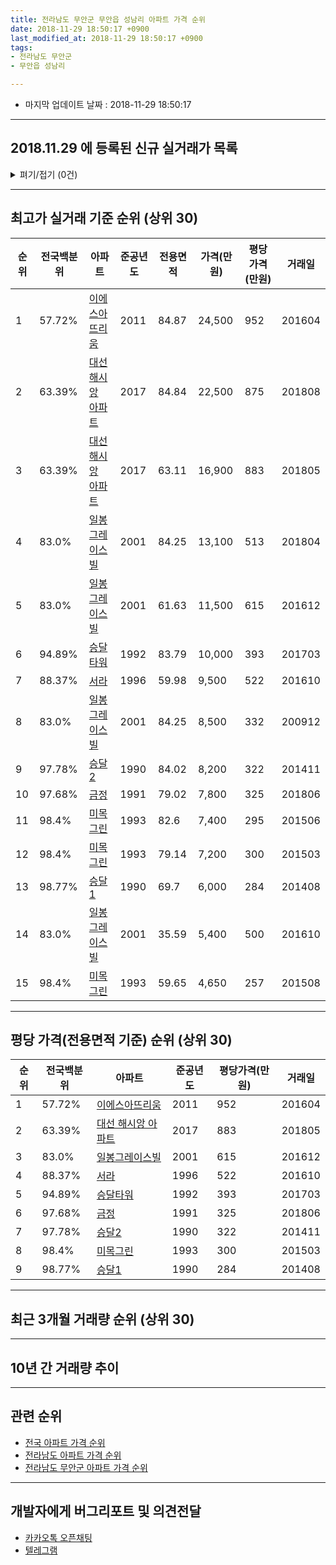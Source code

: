 ```yaml
---
title: 전라남도 무안군 무안읍 성남리 아파트 가격 순위
date: 2018-11-29 18:50:17 +0900
last_modified_at: 2018-11-29 18:50:17 +0900
tags:
- 전라남도 무안군
- 무안읍 성남리

---
```


* 마지막 업데이트 날짜 : 2018-11-29 18:50:17

---

## 2018.11.29 에 등록된 신규 실거래가 목록

<details>
<summary>펴기/접기 (0건)</summary>
<div markdown="1">

|아파트|준공년도|전용면적|가격(만원)|평당가격(만원)|거래일|전국백분위|
|---|---|---|---|---|---|---|
|없음|||||||


</div>
</details>

---

## 최고가 실거래 기준 순위 (상위 30)


|순위|전국백분위|아파트|준공년도|전용면적|가격(만원)|평당가격(만원)|거래일|
|---|---|---|---|---|---|---|---|
|1|57.72%|[이에스아뜨리움](https://search.naver.com/search.naver?query=%EC%A0%84%EB%9D%BC%EB%82%A8%EB%8F%84+%EB%AC%B4%EC%95%88%EA%B5%B0+%EB%AC%B4%EC%95%88%EC%9D%8D+%EC%84%B1%EB%82%A8%EB%A6%AC+%EC%9D%B4%EC%97%90%EC%8A%A4%EC%95%84%EB%9C%A8%EB%A6%AC%EC%9B%80)|2011|84.87|24,500|952|201604|
|2|63.39%|[대선 해시앙 아파트](https://search.naver.com/search.naver?query=%EC%A0%84%EB%9D%BC%EB%82%A8%EB%8F%84+%EB%AC%B4%EC%95%88%EA%B5%B0+%EB%AC%B4%EC%95%88%EC%9D%8D+%EC%84%B1%EB%82%A8%EB%A6%AC+%EB%8C%80%EC%84%A0+%ED%95%B4%EC%8B%9C%EC%95%99+%EC%95%84%ED%8C%8C%ED%8A%B8)|2017|84.84|22,500|875|201808|
|3|63.39%|[대선 해시앙 아파트](https://search.naver.com/search.naver?query=%EC%A0%84%EB%9D%BC%EB%82%A8%EB%8F%84+%EB%AC%B4%EC%95%88%EA%B5%B0+%EB%AC%B4%EC%95%88%EC%9D%8D+%EC%84%B1%EB%82%A8%EB%A6%AC+%EB%8C%80%EC%84%A0+%ED%95%B4%EC%8B%9C%EC%95%99+%EC%95%84%ED%8C%8C%ED%8A%B8)|2017|63.11|16,900|883|201805|
|4|83.0%|[일봉그레이스빌](https://search.naver.com/search.naver?query=%EC%A0%84%EB%9D%BC%EB%82%A8%EB%8F%84+%EB%AC%B4%EC%95%88%EA%B5%B0+%EB%AC%B4%EC%95%88%EC%9D%8D+%EC%84%B1%EB%82%A8%EB%A6%AC+%EC%9D%BC%EB%B4%89%EA%B7%B8%EB%A0%88%EC%9D%B4%EC%8A%A4%EB%B9%8C)|2001|84.25|13,100|513|201804|
|5|83.0%|[일봉그레이스빌](https://search.naver.com/search.naver?query=%EC%A0%84%EB%9D%BC%EB%82%A8%EB%8F%84+%EB%AC%B4%EC%95%88%EA%B5%B0+%EB%AC%B4%EC%95%88%EC%9D%8D+%EC%84%B1%EB%82%A8%EB%A6%AC+%EC%9D%BC%EB%B4%89%EA%B7%B8%EB%A0%88%EC%9D%B4%EC%8A%A4%EB%B9%8C)|2001|61.63|11,500|615|201612|
|6|94.89%|[승달타워](https://search.naver.com/search.naver?query=%EC%A0%84%EB%9D%BC%EB%82%A8%EB%8F%84+%EB%AC%B4%EC%95%88%EA%B5%B0+%EB%AC%B4%EC%95%88%EC%9D%8D+%EC%84%B1%EB%82%A8%EB%A6%AC+%EC%8A%B9%EB%8B%AC%ED%83%80%EC%9B%8C)|1992|83.79|10,000|393|201703|
|7|88.37%|[서라](https://search.naver.com/search.naver?query=%EC%A0%84%EB%9D%BC%EB%82%A8%EB%8F%84+%EB%AC%B4%EC%95%88%EA%B5%B0+%EB%AC%B4%EC%95%88%EC%9D%8D+%EC%84%B1%EB%82%A8%EB%A6%AC+%EC%84%9C%EB%9D%BC)|1996|59.98|9,500|522|201610|
|8|83.0%|[일봉그레이스빌](https://search.naver.com/search.naver?query=%EC%A0%84%EB%9D%BC%EB%82%A8%EB%8F%84+%EB%AC%B4%EC%95%88%EA%B5%B0+%EB%AC%B4%EC%95%88%EC%9D%8D+%EC%84%B1%EB%82%A8%EB%A6%AC+%EC%9D%BC%EB%B4%89%EA%B7%B8%EB%A0%88%EC%9D%B4%EC%8A%A4%EB%B9%8C)|2001|84.25|8,500|332|200912|
|9|97.78%|[승달2](https://search.naver.com/search.naver?query=%EC%A0%84%EB%9D%BC%EB%82%A8%EB%8F%84+%EB%AC%B4%EC%95%88%EA%B5%B0+%EB%AC%B4%EC%95%88%EC%9D%8D+%EC%84%B1%EB%82%A8%EB%A6%AC+%EC%8A%B9%EB%8B%AC2)|1990|84.02|8,200|322|201411|
|10|97.68%|[금정](https://search.naver.com/search.naver?query=%EC%A0%84%EB%9D%BC%EB%82%A8%EB%8F%84+%EB%AC%B4%EC%95%88%EA%B5%B0+%EB%AC%B4%EC%95%88%EC%9D%8D+%EC%84%B1%EB%82%A8%EB%A6%AC+%EA%B8%88%EC%A0%95)|1991|79.02|7,800|325|201806|
|11|98.4%|[미목그린](https://search.naver.com/search.naver?query=%EC%A0%84%EB%9D%BC%EB%82%A8%EB%8F%84+%EB%AC%B4%EC%95%88%EA%B5%B0+%EB%AC%B4%EC%95%88%EC%9D%8D+%EC%84%B1%EB%82%A8%EB%A6%AC+%EB%AF%B8%EB%AA%A9%EA%B7%B8%EB%A6%B0)|1993|82.6|7,400|295|201506|
|12|98.4%|[미목그린](https://search.naver.com/search.naver?query=%EC%A0%84%EB%9D%BC%EB%82%A8%EB%8F%84+%EB%AC%B4%EC%95%88%EA%B5%B0+%EB%AC%B4%EC%95%88%EC%9D%8D+%EC%84%B1%EB%82%A8%EB%A6%AC+%EB%AF%B8%EB%AA%A9%EA%B7%B8%EB%A6%B0)|1993|79.14|7,200|300|201503|
|13|98.77%|[승달1](https://search.naver.com/search.naver?query=%EC%A0%84%EB%9D%BC%EB%82%A8%EB%8F%84+%EB%AC%B4%EC%95%88%EA%B5%B0+%EB%AC%B4%EC%95%88%EC%9D%8D+%EC%84%B1%EB%82%A8%EB%A6%AC+%EC%8A%B9%EB%8B%AC1)|1990|69.7|6,000|284|201408|
|14|83.0%|[일봉그레이스빌](https://search.naver.com/search.naver?query=%EC%A0%84%EB%9D%BC%EB%82%A8%EB%8F%84+%EB%AC%B4%EC%95%88%EA%B5%B0+%EB%AC%B4%EC%95%88%EC%9D%8D+%EC%84%B1%EB%82%A8%EB%A6%AC+%EC%9D%BC%EB%B4%89%EA%B7%B8%EB%A0%88%EC%9D%B4%EC%8A%A4%EB%B9%8C)|2001|35.59|5,400|500|201610|
|15|98.4%|[미목그린](https://search.naver.com/search.naver?query=%EC%A0%84%EB%9D%BC%EB%82%A8%EB%8F%84+%EB%AC%B4%EC%95%88%EA%B5%B0+%EB%AC%B4%EC%95%88%EC%9D%8D+%EC%84%B1%EB%82%A8%EB%A6%AC+%EB%AF%B8%EB%AA%A9%EA%B7%B8%EB%A6%B0)|1993|59.65|4,650|257|201508|


---

## 평당 가격(전용면적 기준) 순위 (상위 30)


|순위|전국백분위|아파트|준공년도|평당가격(만원)|거래일|
|---|---|---|---|---|---|
|1|57.72%|[이에스아뜨리움](https://search.naver.com/search.naver?query=%EC%A0%84%EB%9D%BC%EB%82%A8%EB%8F%84+%EB%AC%B4%EC%95%88%EA%B5%B0+%EB%AC%B4%EC%95%88%EC%9D%8D+%EC%84%B1%EB%82%A8%EB%A6%AC+%EC%9D%B4%EC%97%90%EC%8A%A4%EC%95%84%EB%9C%A8%EB%A6%AC%EC%9B%80)|2011|952|201604|
|2|63.39%|[대선 해시앙 아파트](https://search.naver.com/search.naver?query=%EC%A0%84%EB%9D%BC%EB%82%A8%EB%8F%84+%EB%AC%B4%EC%95%88%EA%B5%B0+%EB%AC%B4%EC%95%88%EC%9D%8D+%EC%84%B1%EB%82%A8%EB%A6%AC+%EB%8C%80%EC%84%A0+%ED%95%B4%EC%8B%9C%EC%95%99+%EC%95%84%ED%8C%8C%ED%8A%B8)|2017|883|201805|
|3|83.0%|[일봉그레이스빌](https://search.naver.com/search.naver?query=%EC%A0%84%EB%9D%BC%EB%82%A8%EB%8F%84+%EB%AC%B4%EC%95%88%EA%B5%B0+%EB%AC%B4%EC%95%88%EC%9D%8D+%EC%84%B1%EB%82%A8%EB%A6%AC+%EC%9D%BC%EB%B4%89%EA%B7%B8%EB%A0%88%EC%9D%B4%EC%8A%A4%EB%B9%8C)|2001|615|201612|
|4|88.37%|[서라](https://search.naver.com/search.naver?query=%EC%A0%84%EB%9D%BC%EB%82%A8%EB%8F%84+%EB%AC%B4%EC%95%88%EA%B5%B0+%EB%AC%B4%EC%95%88%EC%9D%8D+%EC%84%B1%EB%82%A8%EB%A6%AC+%EC%84%9C%EB%9D%BC)|1996|522|201610|
|5|94.89%|[승달타워](https://search.naver.com/search.naver?query=%EC%A0%84%EB%9D%BC%EB%82%A8%EB%8F%84+%EB%AC%B4%EC%95%88%EA%B5%B0+%EB%AC%B4%EC%95%88%EC%9D%8D+%EC%84%B1%EB%82%A8%EB%A6%AC+%EC%8A%B9%EB%8B%AC%ED%83%80%EC%9B%8C)|1992|393|201703|
|6|97.68%|[금정](https://search.naver.com/search.naver?query=%EC%A0%84%EB%9D%BC%EB%82%A8%EB%8F%84+%EB%AC%B4%EC%95%88%EA%B5%B0+%EB%AC%B4%EC%95%88%EC%9D%8D+%EC%84%B1%EB%82%A8%EB%A6%AC+%EA%B8%88%EC%A0%95)|1991|325|201806|
|7|97.78%|[승달2](https://search.naver.com/search.naver?query=%EC%A0%84%EB%9D%BC%EB%82%A8%EB%8F%84+%EB%AC%B4%EC%95%88%EA%B5%B0+%EB%AC%B4%EC%95%88%EC%9D%8D+%EC%84%B1%EB%82%A8%EB%A6%AC+%EC%8A%B9%EB%8B%AC2)|1990|322|201411|
|8|98.4%|[미목그린](https://search.naver.com/search.naver?query=%EC%A0%84%EB%9D%BC%EB%82%A8%EB%8F%84+%EB%AC%B4%EC%95%88%EA%B5%B0+%EB%AC%B4%EC%95%88%EC%9D%8D+%EC%84%B1%EB%82%A8%EB%A6%AC+%EB%AF%B8%EB%AA%A9%EA%B7%B8%EB%A6%B0)|1993|300|201503|
|9|98.77%|[승달1](https://search.naver.com/search.naver?query=%EC%A0%84%EB%9D%BC%EB%82%A8%EB%8F%84+%EB%AC%B4%EC%95%88%EA%B5%B0+%EB%AC%B4%EC%95%88%EC%9D%8D+%EC%84%B1%EB%82%A8%EB%A6%AC+%EC%8A%B9%EB%8B%AC1)|1990|284|201408|


---

## 최근 3개월 거래량 순위 (상위 30)


<div style="width:100%;">
    <canvas id="deal_count_ranking" height="250"></canvas>
</div>


<script>
new Chart(document.getElementById("deal_count_ranking"), {
    type: 'horizontalBar',
    data: {
        labels: ['서라', '대선 해시앙 아파트', '일봉그레이스빌', '이에스아뜨리움'],
        datasets: [{
            label: '실거래 수',
            data: [8, 2, 1, 1],
            borderColor: "rgba(255, 0, 128, 1)",
            backgroundColor: "rgba(255, 0, 128, 0.5)",
            fill: false,
        }]
    },
    options: {
        responsive: true,
        title: {
            display: true,
            text: '최근 3개월 거래량 순위'
        },
        tooltips: {
            mode: 'index',
            intersect: false,
            callbacks: {
                title: function(tooltipItems, data) {
                    return "실거래 수:";
                },
                label: function(tooltipItem, data) {
                    return data.labels[tooltipItem.index] + ": " + tooltipItem.xLabel;
                }
            }
        },
        hover: {
            mode: 'nearest',
            intersect: true
        },
        scales: {
            xAxes: [{
                display: true,
                scaleLabel: {
                    display: true,
                    labelString: '실거래 수'
                },
                ticks: {
                    suggestedMin: 0,
                }
            }],
            yAxes: [{
                display: true,
                ticks: {
                    autoSkip: false,
                    callback: function(value, index, values) {
                        if (value.length > 15)
                            return value.substr(0, 13) + "...";
                        else
                            return value;
                    }
                },
                scaleLabel: {
                    display: false,
                }
            }]
        }
    }
});

</script>


---

## 10년 간 거래량 추이


<div style="width:100%;">
    <canvas id="deal_progress" height="250"></canvas>
</div>

<script>
new Chart(document.getElementById("deal_progress"), {
    type: 'line',
    data: {
        labels: ['200811','200812','200901','200902','200903','200904','200905','200906','200907','200908','200909','200910','200911','200912','201001','201002','201003','201004','201005','201006','201007','201008','201009','201010','201011','201012','201101','201102','201103','201104','201105','201106','201107','201108','201109','201110','201111','201112','201201','201202','201203','201204','201205','201206','201207','201208','201209','201210','201211','201212','201301','201302','201303','201304','201305','201306','201307','201308','201309','201310','201311','201312','201401','201402','201403','201404','201405','201406','201407','201408','201409','201410','201411','201412','201501','201502','201503','201504','201505','201506','201507','201508','201509','201510','201511','201512','201601','201602','201603','201604','201605','201606','201607','201608','201609','201610','201611','201612','201701','201702','201703','201704','201705','201706','201707','201708','201709','201710','201711','201712','201801','201802','201803','201804','201805','201806','201807','201808','201809','201810','201811'],
        datasets: [{
            label: '실거래 수',
            pointRadius: 1,
            data: [6, 3, 5, 7, 5, 3, 4, 1, 6, 5, 5, 1, 5, 5, 4, 3, 4, 7, 0, 2, 7, 3, 3, 5, 2, 3, 6, 5, 8, 3, 4, 4, 12, 8, 12, 9, 6, 10, 8, 11, 10, 11, 10, 10, 8, 6, 7, 6, 5, 8, 2, 5, 5, 7, 6, 11, 7, 5, 7, 6, 6, 5, 5, 8, 7, 6, 5, 4, 2, 2, 4, 8, 3, 3, 5, 8, 7, 6, 4, 6, 2, 6, 1, 4, 2, 4, 6, 4, 5, 6, 4, 3, 1, 3, 2, 6, 2, 5, 1, 6, 4, 0, 8, 7, 3, 3, 2, 3, 5, 7, 8, 1, 12, 7, 5, 4, 3, 4, 5, 4, 3],
            borderColor: "rgba(255, 201, 14, 1)",
            backgroundColor: "rgba(255, 201, 14, 0.5)",
            fill: true,
        }]
    },
    options: {
        responsive: true,
        title: {
            display: true,
            text: '10년간 거래량 추이'
        },
        tooltips: {
            mode: 'index',
            intersect: false,
        },
        hover: {
            mode: 'nearest',
            intersect: true
        },
        scales: {
            xAxes: [{
                display: true,
                scaleLabel: {
                    display: true,
                    labelString: '년/월'
                }
            }],
            yAxes: [{
                display: true,
                ticks: {
                    suggestedMin: 0,
                },
                scaleLabel: {
                    display: true,
                    labelString: '실거래 수'
                }
            }]
        }
    }
});

</script>


---

## 관련 순위

- [전국 아파트 가격 순위](https://inasie.github.io/apt-ranking/전국)
- [전라남도 아파트 가격 순위](https://inasie.github.io/apt-ranking/전라남도)
- [전라남도 무안군 아파트 가격 순위](https://inasie.github.io/apt-ranking/전라남도-무안군)


---

## 개발자에게 버그리포트 및 의견전달

- [카카오톡 오픈채팅](https://open.kakao.com/o/gLJUAP4)
- [텔레그램](https://t.me/inasie)

